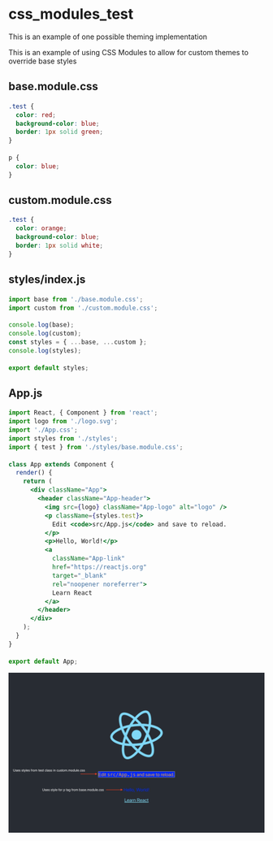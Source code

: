 # css_modules_test

This is an example of one possible theming implementation

This is an example of using CSS Modules to allow for custom themes to override base styles

## base.module.css

```css
.test {
  color: red;
  background-color: blue;
  border: 1px solid green;
}

p {
  color: blue;
}
```

## custom.module.css

```css
.test {
  color: orange;
  background-color: blue;
  border: 1px solid white;
}
```

## styles/index.js

```js
import base from './base.module.css';
import custom from './custom.module.css';

console.log(base);
console.log(custom);
const styles = { ...base, ...custom };
console.log(styles);

export default styles;
```

## App.js

```jsx
import React, { Component } from 'react';
import logo from './logo.svg';
import './App.css';
import styles from './styles';
import { test } from './styles/base.module.css';

class App extends Component {
  render() {
    return (
      <div className="App">
        <header className="App-header">
          <img src={logo} className="App-logo" alt="logo" />
          <p className={styles.test}>
            Edit <code>src/App.js</code> and save to reload.
          </p>
          <p>Hello, World!</p>
          <a
            className="App-link"
            href="https://reactjs.org"
            target="_blank"
            rel="noopener noreferrer">
            Learn React
          </a>
        </header>
      </div>
    );
  }
}

export default App;
```

![Screenshot](theme_example.png)
